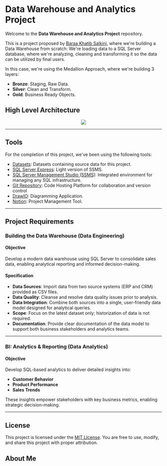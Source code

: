 # Data Warehouse and Analytics Project

Welcome to the **Data Warehouse and Analytics Project** repository.

This is a project proposed by [Baraa Khatib Salkini](https://www.linkedin.com/in/baraa-khatib-salkini/?originalSubdomain=de), where we're building a Data Warehouse from scratch: We're loading data to a SQL Server database, where we're analyzing, cleaning and transforming it so the data can be utilized by final users.

In this case, we're using the Medallion Approach, where we're building 3 layers:
  
  * **Bronze**: Staging, Raw Data.
  * **Silver**: Clean and Transform.
  * **Gold**: Business Ready Objects.

  ## High Level Architecture

<p align="center">
  <img src="https://github.com/user-attachments/assets/84a4889d-d1b6-4013-aec3-8451b32be77f" />
</p>

---

## Tools

For the completion of this project, we've been using the following tools:

  * [Datasets](https://github.com/JoANeS86/sql-data-warehouse-project/tree/main/datasets): Datasets containing source data for this project.
  * [SQL Server Express](https://www.microsoft.com/en-us/sql-server/sql-server-downloads): Light version of SSMS.
  * [SQL Server Management Studio (SSMS)](https://learn.microsoft.com/en-us/ssms/download-sql-server-management-studio-ssms?view=sql-server-ver16): Integrated environment for managing any SQL infrastructure.
  * [Git Repository](https://github.com/): Code Hosting Platform for collaboration and version control
  * [DrawIO](https://www.drawio.com/): Diagramming Application.
  * [Notion](https://www.notion.so/Data-Warehouse-Project-19102db496af80cc9984cc54b543ae7f): Project Management Tool.

---

## Project Requirements

### Building the Data Warehouse (Data Engineering)

#### Objective
Develop a modern data warehouse using SQL Server to consolidate sales data, enabling analytical reporting and informed decision-making.

#### Specification
- **Data Sources**: Import data from two source systems (ERP and CRM) provided as CSV files.
- **Data Quality**: Cleanse and resolve data quality issues prior to analysis.
- **Data Integration**: Combine both sources into a single, user-friendly data model designed for analytical queries.
- **Scope**: Focus on the latest dataset only; historization of data is not required.
- **Documentation**: Provide clear documentation of the data model to support both business stakeholders and analytics teams.

---

### BI: Analytics & Reporting (Data Analytics)

#### Objective
Develop SQL-based analytics to deliver detailed insights into:
- **Customer Behavior**
- **Product Performance**
- **Sales Trends**

These insights empower stakeholders with key business metrics, enabling strategic decision-making.

---

## License

This project is licensed under the [MIT LIcense](LICENSE). You are free to use, modify, and share this project with proper attribution.

## About Me
